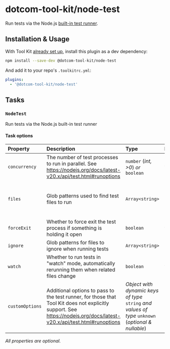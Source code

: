 # dotcom-tool-kit/node-test

Run tests via the Node.js [built-in test runner](https://nodejs.org/api/test.html).

## Installation & Usage

With Tool Kit [already set up](https://github.com/financial-times/dotcom-tool-kit#installing-and-using-tool-kit), install this plugin as a dev dependency:

```sh
npm install --save-dev @dotcom-tool-kit/node-test
```

And add it to your repo's `.toolkitrc.yml`:

```yml
plugins:
  - '@dotcom-tool-kit/node-test'
```

<!-- begin autogenerated docs -->
## Tasks

### `NodeTest`

Run tests via the Node.js built-in test runner
#### Task options

| Property        | Description                                                                                                                                                           | Type                                                                                               | Default                                                                                                                                  |
| :-------------- | :-------------------------------------------------------------------------------------------------------------------------------------------------------------------- | :------------------------------------------------------------------------------------------------- | :--------------------------------------------------------------------------------------------------------------------------------------- |
| `concurrency`   | The number of test processes to run in parallel. See https://nodejs.org/docs/latest-v20.x/api/test.html#runoptions                                                    | `number` (_int, >0_) _or_ `boolean`                                                                | `false`                                                                                                                                  |
| `files`         | Glob patterns used to find test files to run                                                                                                                          | `Array<string>`                                                                                    | `["**/*.test.?(c\|m)js","**/*-test.?(c\|m)js","**/*_test.?(c\|m)js","**/test-*.?(c\|m)js","**/test.?(c\|m)js","**/test/**/*.?(c\|m)js"]` |
| `forceExit`     | Whether to force exit the test process if something is holding it open                                                                                                | `boolean`                                                                                          | `false`                                                                                                                                  |
| `ignore`        | Glob patterns for files to ignore when running tests                                                                                                                  | `Array<string>`                                                                                    | `["**/node_modules/**"]`                                                                                                                 |
| `watch`         | Whether to run tests in "watch" mode, automatically rerunning them when related files change                                                                          | `boolean`                                                                                          | `false`                                                                                                                                  |
| `customOptions` | Additional options to pass to the test runner, for those that Tool Kit does not explicitly support. See https://nodejs.org/docs/latest-v20.x/api/test.html#runoptions | _Object with dynamic keys of type_ `string` _and values of type_ `unknown` (_optional & nullable_) |                                                                                                                                          |

_All properties are optional._
<!-- end autogenerated docs -->
